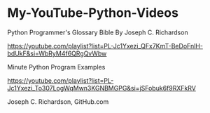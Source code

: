 # My-YouTube-Python-Videos

Python Programmer's Glossary Bible By Joseph C. Richardson

https://youtube.com/playlist?list=PL-Jc1Yxezi_QFx7KmT-BeDoFnlH-bdUkF&si=WbRyM4f6QRgQvWbw

Minute Python Program Examples

https://youtube.com/playlist?list=PL-Jc1Yxezi_To307LogWqMwn3KGNBMGPG&si=jSFobuk6f9RXFkRV

Joseph C. Richardson, GitHub.com
